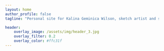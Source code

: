 ```yaml
---
layout: home
author_profile: false
tagline: "Personal site for Kalina Geminica Wilson, sketch artist and software engineer based in Humboldt County, California"

header:
    overlay_image: /assets/img/header_3.jpg
    overlay_filter: 0.2
    overlay_color: #ffc31f
---
```

